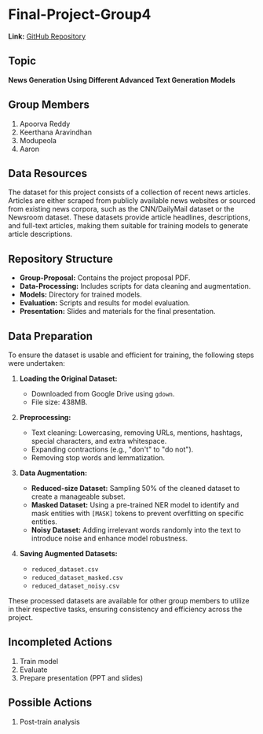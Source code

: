 # Final-Project-Group4
**Link:** [GitHub Repository](https://github.com/Keerthana0620/Final-Project-Group4)

## Topic

**News Generation Using Different Advanced Text Generation Models**

## Group Members

1. Apoorva Reddy 
2. Keerthana Aravindhan
3. Modupeola 
4. Aaron

## Data Resources

The dataset for this project consists of a collection of recent news articles. Articles are either scraped from publicly available news websites or sourced from existing news corpora, such as the CNN/DailyMail dataset or the Newsroom dataset. These datasets provide article headlines, descriptions, and full-text articles, making them suitable for training models to generate article descriptions.

## Repository Structure

- **Group-Proposal:** Contains the project proposal PDF.
- **Data-Processing:** Includes scripts for data cleaning and augmentation.
- **Models:** Directory for trained models.
- **Evaluation:** Scripts and results for model evaluation.
- **Presentation:** Slides and materials for the final presentation.

## Data Preparation

To ensure the dataset is usable and efficient for training, the following steps were undertaken:

1. **Loading the Original Dataset:**
   - Downloaded from Google Drive using `gdown`.
   - File size: 438MB.

2. **Preprocessing:**
   - Text cleaning: Lowercasing, removing URLs, mentions, hashtags, special characters, and extra whitespace.
   - Expanding contractions (e.g., "don't" to "do not").
   - Removing stop words and lemmatization.

3. **Data Augmentation:**
   - **Reduced-size Dataset:** Sampling 50% of the cleaned dataset to create a manageable subset.
   - **Masked Dataset:** Using a pre-trained NER model to identify and mask entities with `[MASK]` tokens to prevent overfitting on specific entities.
   - **Noisy Dataset:** Adding irrelevant words randomly into the text to introduce noise and enhance model robustness.

4. **Saving Augmented Datasets:**
   - `reduced_dataset.csv`
   - `reduced_dataset_masked.csv`
   - `reduced_dataset_noisy.csv`

These processed datasets are available for other group members to utilize in their respective tasks, ensuring consistency and efficiency across the project.

## Incompleted Actions

1. Train model
2. Evaluate
3. Prepare presentation (PPT and slides)

## Possible Actions

1. Post-train analysis

